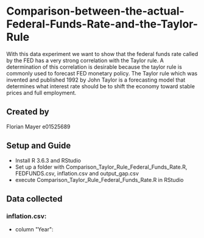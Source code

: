 # Comparison-between-the-actual-Federal-Funds-Rate-and-the-Taylor-Rule
With this data experiment we want to show that the federal funds rate called by the FED has a very strong correlation with the Taylor rule. A determination of this correlation is desirable because the taylor rule is commonly used to forecast FED monetary policy. The Taylor rule which was invented and published 1992 by John Taylor is a forecasting model that determines what interest rate should be to shift the economy toward stable prices and full employment.

## Created by
Florian Mayer e01525689

## Setup and Guide
* Install R 3.6.3 and RStudio
* Set up a folder with Comparison_Taylor_Rule_Federal_Funds_Rate.R, FEDFUNDS.csv, inflation.csv and output_gap.csv
* execute Comparison_Taylor_Rule_Federal_Funds_Rate.R in RStudio

## Data collected
### inflation.csv:
* column "Year": 
